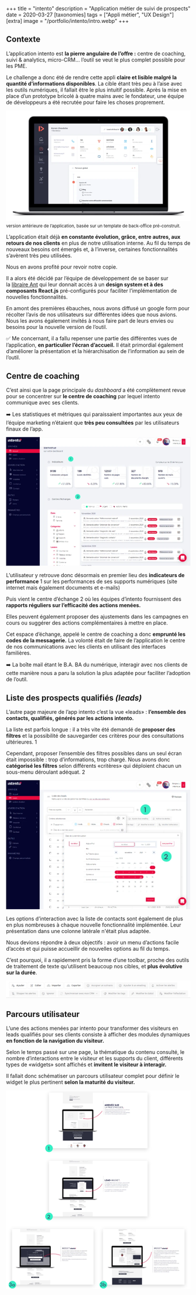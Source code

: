 +++
title = "intento"
description = "Application métier de suivi de prospects"
date = 2020-03-27
[taxonomies]
tags = ["Appli métier", "UX Design"]
[extra]
image = "/portfolio/intento/intro.webp"
+++

## Contexte

L’application intento est **la pierre angulaire de l’offre&nbsp;:** centre de coaching, suivi & analytics, micro-CRM… l’outil se veut le plus complet possible pour les PME.

Le challenge a donc été de rendre cette appli **claire et lisible malgré la quantité d’informations disponibles**. La cible étant très peu à l’aise avec les outils numériques, il fallait être le plus intuitif possible. Après la mise en place d’un prototype bricolé à quatre mains avec le fondateur, une équipe de développeurs a été recrutée pour faire les choses proprement.

![V2.0 de l'app intento](app-v2.webp)
<br><small>version antérieure de l’application, basée sur un template de back-office pré-construit.</small>

L’application était déjà **en constante évolution, grâce, entre autres, aux retours de nos clients** en plus de notre utilisation interne. Au fil du temps de nouveaux besoins ont émergés et, à l’inverse, certaines fonctionnalités s’avèrent très peu utilisées.

Nous en avons profité pour revoir notre copie.

Il a alors été décidé par l’équipe de développement de se baser sur la [libraire Ant](https://ant.design/components/overview/) qui leur donnait accès à un **design system et à des composants React.js** pré-configurés pour faciliter l’implémentation de nouvelles fonctionnalités. 

En amont des premières ébauches, nous avons diffusé un google form pour récolter l’avis de nos utilisateurs sur différentes idées que nous avions. Nous les avons également invités à nous faire part de leurs envies ou besoins pour la nouvelle version de l’outil.


✅ Me concernant, il a fallu repenser une partie des différentes vues de l’application, **en particulier l’écran d’accueil.** Il était primordial également d’améliorer la présentation et la hiérarchisation de l’information au sein de l’outil.

## Centre de coaching

C’est ainsi que la page principale du *dashboard* a été complètement revue pour se concentrer sur **le centre de coaching** par lequel intento communique avec ses clients.

➡️ Les statistiques et métriques qui paraissaient importantes aux yeux de l’équipe marketing n’étaient que **très peu consultées** par les utilisateurs finaux de l’app.

![Écran d'accueil de la v3 de l'app](accueil-v3.webp)

L’utilisateur y retrouve donc désormais en premier lieu des **indicateurs de performance** <span class="fk-pill" aria-hidden="true">1</span> sur les performances de ses supports numériques (site internet mais également documents et e-mails)

Puis vient le centre d’échange <span class="fk-pill alt"  aria-hidden="true">2</span> où les équipes d’intento fournissent des **rapports réguliers sur l’efficacité des actions menées.**

Elles peuvent également proposer des ajustements dans les campagnes en cours ou suggérer des actions complémentaires à mettre en place.

Cet espace d’échange, appelé le centre de coaching a donc **emprunté les codes de la messagerie.** La volonté était de faire de l’application le centre de nos communications avec les clients en utilisant des interfaces familières. 

➡️ La boîte mail étant le B.A. BA du numérique, interagir avec nos clients de cette manière nous a paru la solution la plus adaptée pour faciliter l’adoption de l’outil.

## **Liste des prospects qualifiés *(leads)***

L’autre page majeure de l’app intento c’est la vue «leads»&nbsp;: **l’ensemble des contacts, qualifiés, générés par les actions intento.**

La liste est parfois longue&nbsp;: il a très vite été demandé de **proposer des filtres** et la possibilité de sauvegarder ces critères pour des consultations ultérieures. <span class="fk-pill" aria-hidden="true">1</span>

Cependant, proposer l’ensemble des filtres possibles dans un seul écran était impossible&nbsp;: trop d’informations, trop chargé. Nous avons donc **catégorisé les filtres** selon différents «critères» qui déploient chacun un sous-menu déroulant adéquat. <span class="fk-pill alt" aria-hidden="true">2</span>

![Écran des prospects qualifiés](vue-leads-v3.webp)

Les options d’interaction avec la liste de contacts sont également de plus en plus nombreuses à chaque nouvelle fonctionnalité implémentée. Leur présentation dans une colonne latérale n'était plus adaptée.

Nous devions répondre à deux objectifs&nbsp;: avoir un menu d’actions facile d’accès et qui puisse accueillir de nouvelles options au fil du temps. 

C’est pourquoi, il a rapidement pris la forme d’une toolbar, proche des outils de traitement de texte qu’utilisent beaucoup nos cibles, et **plus évolutive sur la durée**.

![La toolbar évolutive de l'app](toolbar-app.webp)

## Parcours utilisateur

L’une des actions menées par intento pour transformer des visiteurs en leads qualifiés pour ses clients consiste à afficher des modules dynamiques **en fonction de la navigation du visiteur.** 

Selon le temps passé sur une page, la thématique du contenu consulté, le nombre d’interactions entre le visiteur et les supports du client, différents types de «widgets» sont affichés et **invitent le visiteur à interagir.** 

Il fallait donc schématiser un parcours utilisateur complet pour définir le widget le plus pertinent **selon la maturité du visiteur.**

![Exemple de parcours utilisateur possible](user-journey.webp)